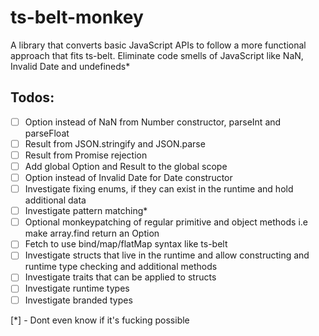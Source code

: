 # ts-belt-monkey
A library that converts basic JavaScript APIs to follow a more functional approach that fits ts-belt.
Eliminate code smells of JavaScript like NaN, Invalid Date and undefineds*

## Todos:
- [ ] Option instead of NaN from Number constructor, parseInt and parseFloat
- [ ] Result from JSON.stringify and JSON.parse
- [ ] Result from Promise rejection
- [ ] Add global Option and Result to the global scope
- [ ] Option instead of Invalid Date for Date constructor
- [ ] Investigate fixing enums, if they can exist in the runtime and hold additional data
- [ ] Investigate pattern matching*
- [ ] Optional monkeypatching of regular primitive and object methods i.e make array.find return an Option
- [ ] Fetch to use bind/map/flatMap syntax like ts-belt
- [ ] Investigate structs that live in the runtime and allow constructing and runtime type checking and additional methods
- [ ] Investigate traits that can be applied to structs
- [ ] Investigate runtime types
- [ ] Investigate branded types

[*] - Dont even know if it's fucking possible
